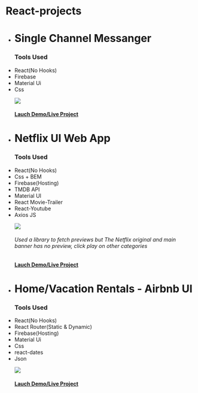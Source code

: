  # React-projects

 
<ul>
  <li><h1>Single Channel Messanger</h1>
   <p><h3>Tools Used</h3><li>React(No Hooks)</li><li>Firebase</li><li>Material Ui</li> <li>Css</li></P>
   <img src="https://github.com/abodmicheal/React-projects/blob/master/Single-Channel-Messanger/public/20200825_112955.gif?raw=true" />
   <h4><a href="https://single-channel-messanger.web.app" target="_blank">Lauch Demo/Live Project</a></h4>
    
 <li><h1>Netflix UI Web App</h1>
   <p><h3>Tools Used</h3><li>React(No Hooks)</li><li>Css + BEM</li><li>Firebase(Hosting)</li><li>TMDB API</li><li>Material UI</li><li>React Movie-Trailer</li><li>React-Youtube</li><li>Axios JS</li></P>
     <img src="https://github.com/abodmicheal/React-projects/blob/master/gifs/20200915_142422.gif?raw=true" />
     <h6>Used a library to fetch previews but The Netflix original and main banner has no preview,  click play on other categories </h6>
     <h4><a href="https://netflix-clone-dd230.web.app/" target="_blank">Lauch Demo/Live Project</a></h4>

   <li><h1>Home/Vacation Rentals - Airbnb UI</h1>
    <p><h3>Tools Used</h3><li>React(No Hooks)</li><li>React Router(Static & Dynamic)</li><li>Firebase(Hosting)</li><li>Material Ui</li><li>Css</li><li>react-dates</li><li>Json</li></P>
    <img src="https://github.com/abodmicheal/React-projects/blob/master/gifs/20201103_184656.gif?raw=true" />
    <h4><a href="https://abod-bnb.web.app/" target="_blank">Lauch Demo/Live Project</a></h4>
